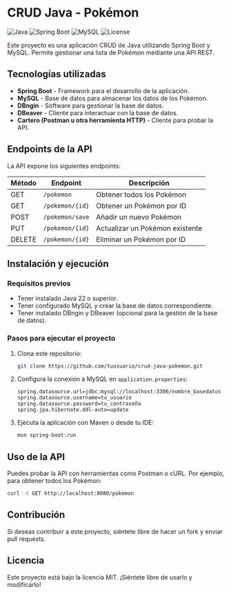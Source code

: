 # CRUD Java - Pokémon

![Java](https://img.shields.io/badge/Java-22%2B-blue) ![Spring Boot](https://img.shields.io/badge/Spring%20Boot-3.0-green) ![MySQL](https://img.shields.io/badge/MySQL-8.0-orange) ![License](https://img.shields.io/badge/License-MIT-yellow)

Este proyecto es una aplicación CRUD de Java utilizando Spring Boot y MySQL. Permite gestionar una lista de Pokémon mediante una API REST.

## Tecnologías utilizadas
- **Spring Boot** - Framework para el desarrollo de la aplicación.
- **MySQL** - Base de datos para almacenar los datos de los Pokémon.
- **DBngin** - Software para gestionar la base de datos.
- **DBeaver** - Cliente para interactuar con la base de datos.
- **Cartero (Postman u otra herramienta HTTP)** - Cliente para probar la API.

## Endpoints de la API
La API expone los siguientes endpoints:

| Método | Endpoint            | Descripción                          |
|--------|---------------------|--------------------------------------|
| GET    | `/pokemon`         | Obtener todos los Pokémon           |
| GET    | `/pokemon/{id}`    | Obtener un Pokémon por ID           |
| POST   | `/pokemon/save`    | Añadir un nuevo Pokémon             |
| PUT    | `/pokemon/{id}`    | Actualizar un Pokémon existente     |
| DELETE | `/pokemon/{id}`    | Eliminar un Pokémon por ID          |

## Instalación y ejecución
### Requisitos previos
- Tener instalado Java 22 o superior.
- Tener configurado MySQL y crear la base de datos correspondiente.
- Tener instalado DBngin y DBeaver (opcional para la gestión de la base de datos).

### Pasos para ejecutar el proyecto
1. Clona este repositorio:
   ```sh
   git clone https://github.com/tuusuario/crud-java-pokemon.git
   ```
2. Configura la conexión a MySQL en `application.properties`:
   ```properties
   spring.datasource.url=jdbc:mysql://localhost:3306/nombre_basedatos
   spring.datasource.username=tu_usuario
   spring.datasource.password=tu_contraseña
   spring.jpa.hibernate.ddl-auto=update
   ```
3. Ejecuta la aplicación con Maven o desde tu IDE:
   ```sh
   mvn spring-boot:run
   ```

## Uso de la API
Puedes probar la API con herramientas como Postman o cURL. Por ejemplo, para obtener todos los Pokémon:
```sh
curl -X GET http://localhost:8080/pokemon
```

## Contribución
Si deseas contribuir a este proyecto, siéntete libre de hacer un fork y enviar pull requests.

## Licencia
Este proyecto está bajo la licencia MIT. ¡Siéntete libre de usarlo y modificarlo!

